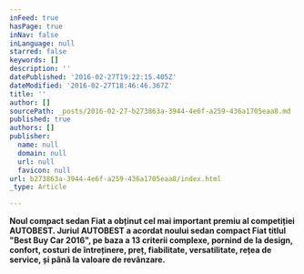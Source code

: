 ```yaml
---
inFeed: true
hasPage: true
inNav: false
inLanguage: null
starred: false
keywords: []
description: ''
datePublished: '2016-02-27T19:22:15.405Z'
dateModified: '2016-02-27T18:46:46.367Z'
title: ''
author: []
sourcePath: _posts/2016-02-27-b273863a-3944-4e6f-a259-436a1705eaa8.md
published: true
authors: []
publisher:
  name: null
  domain: null
  url: null
  favicon: null
url: b273863a-3944-4e6f-a259-436a1705eaa8/index.html
_type: Article

---
```

**Noul compact sedan Fiat a obținut cel mai important premiu al competiției AUTOBEST. Juriul AUTOBEST a acordat noului sedan compact Fiat titlul "Best Buy Car 2016", pe baza a 13 criterii complexe, pornind de la design, confort,  costuri de întreținere, preț, fiabilitate, versatilitate, rețea de service, și până la valoare de revânzare.**